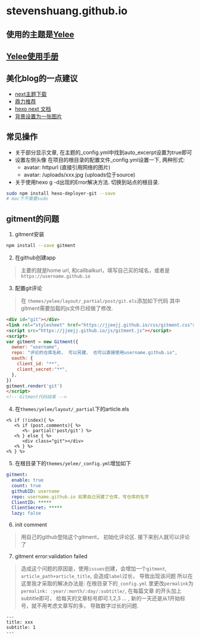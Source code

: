 # stevenshuang.github.io


## 使用的主题是[Yelee](https://github.com/MOxFIVE/hexo-theme-yelee.git)
## [Yelee使用手册](http://moxfive.coding.me/yelee/)

## 美化blog的一点建议
* [next主题下载](https://github.com/iissnan/hexo-theme-next)
* [鼎力推荐](http://shenzekun.cn/hexo%E7%9A%84next%E4%B8%BB%E9%A2%98%E4%B8%AA%E6%80%A7%E5%8C%96%E9%85%8D%E7%BD%AE%E6%95%99%E7%A8%8B.html)
* [hexo next 文档](http://theme-next.iissnan.com/getting-started.html)
* [背景设置为一张图片](http://blog.csdn.net/qq_30242609/article/details/53440869)

## 常见操作
* 关于部分显示文章, 在主题的\_config.yml中找到auto_excerpt设置为true即可
* 设置左侧头像 在项目的根目录的配置文件\_config.yml设置一下, 两种形式:
  *  avatar: httpurl (直接引用网络的图片)
  *  avatar: /uploads/xxx.jpg (uploads位于source)
* 关于使用hexo g -d出现的Error解决方法. 切换到站点的根目录.
```bash
sudo npm install hexo-deployer-git --save
# mac下不需要sudo
```

## gitment的问题

1. gitment安装
```bash
npm install --save gitment
```

2. 在github创建app
> 主要的就是home url, 和callbalkurl，填写自己买的域名，或者是`https://username.github.io`

3. 配置git评论
> 在 `themes/yelee/layout/_partial/post/git.els`添加如下代码
> 其中gitment需要加载的js文件已经做了修改.
```html
<div id="git"></div>
<link rel="stylesheet" href="https://jjeejj.github.io/css/gitment.css">
<script src="https://jjeejj.github.io/js/gitment.js"></script>
<script>
var gitment = new Gitment({
  owner: "username",
  repo: "评论的仓库名称， 可以另建， 也可以直接使用username.github.io",
  oauth: {
    client_id: "**",
    client_secret:"**",
  },
})
gitment.render('git')
</script>
<!-- Gitment代码结束 -->
```

4. 在`themes/yelee/layout/_partial`下的article.els
```
<% if (!index){ %>
   <% if (post.comments){ %>
      <%- partial('post/git') %>
   <% } else { %>
      <div class="git"></div>
   <% } %>
<% } %>
```

5. 在根目录下的`themes/yelee/_config.yml`增加如下
```yml
gitment:
  enable: true
  count: true
  githubID: username
  repo: username.github.io 如果自己另建了仓库，写仓库的名字
  ClientID: *****
  ClientSecret: *****
  lazy: false
```

6. init comment
> 用自己的github登陆这个gitment， 初始化评论区.
> 接下来别人就可以评论了

7. gitment error:validation failed
> 造成这个问题的原因是，使用`issues`创建，会增加一个`gitment`, `article_path+article_title`, 会造成`label`过长， 导致出现该问题
> 所以在这里我才采取的解决办法是: 在根目录下的`_config.yml` 里更改`permalink`为`permalink: :year/:month/:day/:subtitle/`, 在每篇文章
> 的开头加上subtitle即可， 给每天的文章标号即可.1,2,3 ... , 新的一天还是从1开始标号，就不用考虑文章写的多， 导致数字过长的问题.
```
---
title: xxx
subtitle: 1
---
```

